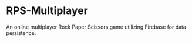 # RPS-Multiplayer
 An online multiplayer  Rock Paper Scissors game utilizing Firebase for data persistence. 
